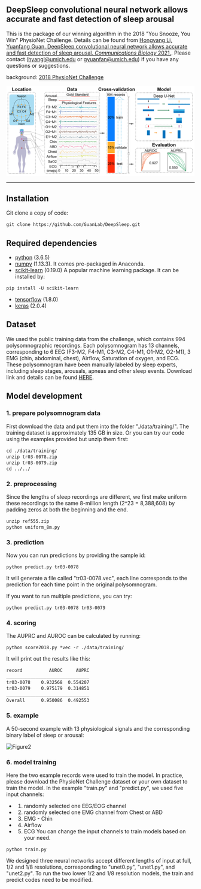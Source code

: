 ## DeepSleep convolutional neural network allows accurate and fast detection of sleep arousal

This is the package of our winning algorithm in the 2018 "You Snooze, You Win" PhysioNet Challenge. Details can be found from [Hongyang Li, Yuanfang Guan. DeepSleep convolutional neural network allows accurate and fast detection of sleep arousal. *Communications Biology* 2021.](https://www.nature.com/articles/s42003-020-01542-8). Please contact (hyangl@umich.edu or gyuanfan@umich.edu) if you have any questions or suggestions.

background: [2018 PhysioNet Challenge](https://physionet.org/challenge/2018/)

![Figure1](figure/Fig_1.png?raw=true "Title")

---

## Installation
Git clone a copy of code:
```
git clone https://github.com/GuanLab/DeepSleep.git
```
## Required dependencies

* [python](https://www.python.org) (3.6.5)
* [numpy](http://www.numpy.org/) (1.13.3). It comes pre-packaged in Anaconda.
* [scikit-learn](http://scikit-learn.org) (0.19.0) A popular machine learning package. It can be installed by:
```
pip install -U scikit-learn
```
* [tensorflow](https://www.tensorflow.org/) (1.8.0)
* [keras](https://keras.io/) (2.0.4)

## Dataset

We used the public training data from the challenge, which contains 994 polysomnographic recordings. Each polysomnogram has 13 channels, corresponding to 6 EEG (F3-M2, F4-M1, C3-M2, C4-M1, O1-M2, O2-M1), 3 EMG (chin, abdominal, chest), Airflow, Saturation of oxygen, and ECG. These polysomnogram have been manually labeled by sleep experts, including sleep stages, arousals, apneas and other sleep events. Download link and details can be found [HERE](https://physionet.org/physiobank/database/challenge/2018/).

## Model development

### 1. prepare polysomnogram data

First download the data and put them into the folder "./data/training/". The training dataset is approximately 135 GB in size.
Or you can try our code using the examples provided but unzip them first:
```
cd ./data/training/
unzip tr03-0078.zip
unzip tr03-0079.zip
cd ../../
```

### 2. preprocessing

Since the lengths of sleep recordings are different, we first make uniform these recordings to the same 8-million length (2^23 = 8,388,608) by padding zeros at both the beginning and the end. 
```
unzip ref555.zip
python uniform_8m.py
```

### 3. prediction

Now you can run predictions by providing the sample id:
```
python predict.py tr03-0078
```
It will generate a file called "tr03-0078.vec", each line corresponds to the prediction for each time point in the original polysomnogram.

If you want to run multiple predictions, you can try:

```
python predict.py tr03-0078 tr03-0079
```


### 4. scoring

The AUPRC and AUROC can be calculated by running:
```
python score2018.py *vec -r ./data/training/
```
It will print out the results like this:
```
record          AUROC     AUPRC
_______________________________
tr03-0078    0.932568  0.554207
tr03-0079    0.975179  0.314851
_______________________________
Overall      0.950086  0.492553

```

### 5. example
A 50-second example with 13 physiological signals and the corresponding binary label of sleep or arousal:

![Figure2](figure/example.gif?raw=true "Title")


### 6. model training
Here the two example records were used to train the model. In practice, please download the PhysioNet Challenge dataset or your own dataset to train the model. In the example "train.py" and "predict.py", we used five input channels:
* 1. randomly selected one EEG/EOG channel
* 2. randomly selected one EMG channel from Chest or ABD
* 3. EMG - Chin
* 4. Airflow
* 5. ECG
You can change the input channels to train models based on your need.

```
python train.py
```
We designed three neural networks accept different lengths of input at full, 1/2 and 1/8 resolutions, corresponding to "unet0.py", "unet1.py", and "unet2.py". To run the two lower 1/2 and 1/8 resolution models, the train and predict codes need to be modified.
